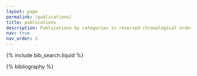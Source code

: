 ```yaml
---
layout: page
permalink: /publications/
title: publications
description: Publications by categories in reversed chronological order. <font color=darkred><b>(* with equal contribution)</b></font>
nav: true
nav_order: 2
---
```


<!-- _pages/publications.md -->

<!-- Bibsearch Feature -->

{% include bib_search.liquid %}

<div class="publications">

{% bibliography %}

</div>
